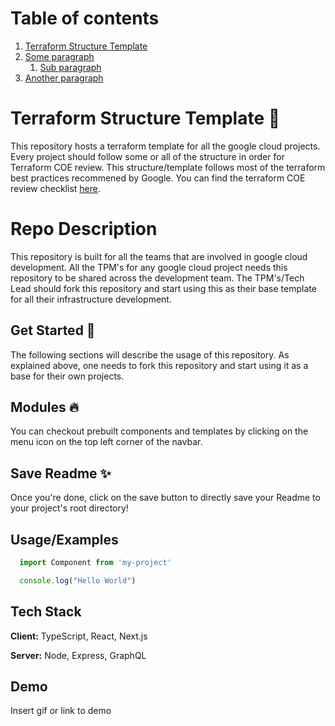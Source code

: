 # Table of contents

1. [Terraform Structure Template](#Terraform-Structure-Template-📝)
2. [Some paragraph](#paragraph1)
   1. [Sub paragraph](#subparagraph1)
3. [Another paragraph](#paragraph2)

# Terraform Structure Template 📝

This repository hosts a terraform template for all the google cloud projects. Every project should
follow some or all of the structure in order for Terraform COE review. This structure/template
follows most of the terraform best practices recommened by Google.
You can find the terraform COE review checklist [here](https://docs.google.com/spreadsheets/d/1Qi-b9GAB1_hKpj1e5ByvlnZKqTq4HO0SArh7otNqqhU/edit?usp=sharing).

# Repo Description

This repository is built for all the teams that are involved in google cloud development.
All the TPM's for any google cloud project needs this repository to be shared across the development team.
The TPM's/Tech Lead should fork this repository and start using this as their base template for all their infrastructure development.

## Get Started 🚀

The following sections will describe the usage of this repository. As explained above, one needs to fork this repository and start using it as a base for their own projects. 

## Modules 🔥

You can checkout prebuilt components and templates by clicking on the menu icon
on the top left corner of the navbar.

## Save Readme ✨

Once you're done, click on the save button to directly save your Readme to your
project's root directory!


## Usage/Examples

~~~javascript
  import Component from 'my-project'

  console.log("Hello World")
~~~

## Tech Stack

**Client:** TypeScript, React, Next.js

**Server:** Node, Express, GraphQL

## Demo

Insert gif or link to demo
